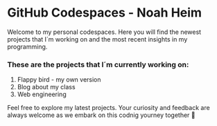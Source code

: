 # GitHub Codespaces - Noah Heim

Welcome to my personal codespaces. Here you will find the newest projects that I´m working on and the most recent insights in my programming.

<h3>These are the projects that I´m currently working on:</h3> 
<ol>
    <li>Flappy bird - my own version</li> 
    <li>Blog about my class</li>
    <li>Web engineering</li>
</ol>

Feel free to explore my latest projects. Your curiosity and feedback are always welcome as we embark on this codnig yourney together 🙌
